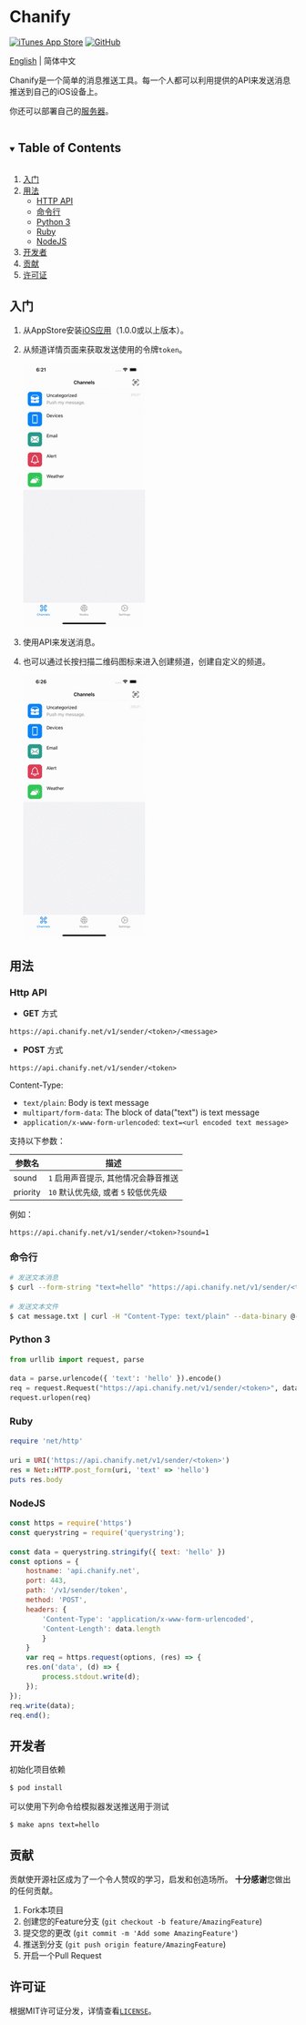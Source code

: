 # Chanify

[![iTunes App Store](https://img.shields.io/itunes/v/1531546573?logo=apple&style=flat-square)](https://itunes.apple.com/app/id1531546573)
[![GitHub](https://img.shields.io/github/license/chanify/chanify-ios?style=flat-square)](LICENSE)

[English](README.md) | 简体中文

Chanify是一个简单的消息推送工具。每一个人都可以利用提供的API来发送消息推送到自己的iOS设备上。

你还可以部署自己的[服务器](https://github.com/chanify/chanify)。

<details open="open">
  <summary><h2 style="display: inline-block">Table of Contents</h2></summary>
  <ol>
    <li><a href="#入门">入门</a></li>
    <li>
        <a href="#usage">用法</a>
        <ul>
            <li><a href="#http-api">HTTP API</a></li>
            <li><a href="#命令行">命令行</a></li>
            <li><a href="#python-3">Python 3</a></li>
            <li><a href="#ruby">Ruby</a></li>
            <li><a href="#nodejs">NodeJS</a></li>
        </ul>
    </li>
    <li><a href="#开发者">开发者</a></li>
    <li><a href="#贡献">贡献</a></li>
    <li><a href="#许可证">许可证</a></li>
  </ol>
</details>



## 入门

1. 从AppStore安装[iOS应用](https://itunes.apple.com/cn/app/id1531546573)（1.0.0或以上版本）。
2. 从频道详情页面来获取发送使用的令牌```token```。

    ![Get token](Doc/GetToken.gif)

3. 使用API来发送消息。
4. 也可以通过长按扫描二维码图标来进入创建频道，创建自定义的频道。

    ![NewChannel](Doc/NewChannel.gif)

## 用法

### Http API

- __GET__ 方式
```
https://api.chanify.net/v1/sender/<token>/<message>
```

- __POST__ 方式
```
https://api.chanify.net/v1/sender/<token>
```

Content-Type: 

- ```text/plain```: Body is text message
- ```multipart/form-data```: The block of data("text") is text message
- ```application/x-www-form-urlencoded```: ```text=<url encoded text message>```

支持以下参数：

| 参数名    | 描述                               |
| -------- | --------------------------------- |
| sound    | `1` 启用声音提示, 其他情况会静音推送   |
| priority | `10` 默认优先级, 或者 `5` 较低优先级  |

例如：

```
https://api.chanify.net/v1/sender/<token>?sound=1
```

### 命令行

```bash
# 发送文本消息
$ curl --form-string "text=hello" "https://api.chanify.net/v1/sender/<token>"

# 发送文本文件
$ cat message.txt | curl -H "Content-Type: text/plain" --data-binary @- "https://api.chanify.net/v1/sender/<token>"
```

### Python 3

```python
from urllib import request, parse

data = parse.urlencode({ 'text': 'hello' }).encode()
req = request.Request("https://api.chanify.net/v1/sender/<token>", data=data)
request.urlopen(req)
```

### Ruby

```ruby
require 'net/http'

uri = URI('https://api.chanify.net/v1/sender/<token>')
res = Net::HTTP.post_form(uri, 'text' => 'hello')
puts res.body
```

### NodeJS

```javascript
const https = require('https')
const querystring = require('querystring');

const data = querystring.stringify({ text: 'hello' })
const options = {
    hostname: 'api.chanify.net',
    port: 443,
    path: '/v1/sender/token',
    method: 'POST',
    headers: {
        'Content-Type': 'application/x-www-form-urlencoded',
        'Content-Length': data.length
        }
    }
    var req = https.request(options, (res) => {
    res.on('data', (d) => {
        process.stdout.write(d);
    });
});  
req.write(data);
req.end();
```

## 开发者

初始化项目依赖

```bash
$ pod install
```

可以使用下列命令给模拟器发送推送用于测试

```bash
$ make apns text=hello
```

## 贡献

贡献使开源社区成为了一个令人赞叹的学习，启发和创造场所。 **十分感谢**您做出的任何贡献。

1. Fork本项目
2. 创建您的Feature分支 (`git checkout -b feature/AmazingFeature`)
3. 提交您的更改 (`git commit -m 'Add some AmazingFeature'`)
4. 推送到分支 (`git push origin feature/AmazingFeature`)
5. 开启一个Pull Request

## 许可证

根据MIT许可证分发，详情查看[`LICENSE`](LICENSE)。
